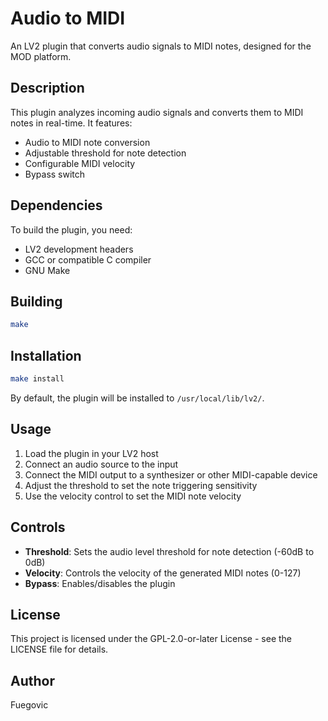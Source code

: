 # Audio to MIDI

An LV2 plugin that converts audio signals to MIDI notes, designed for the MOD platform.

## Description

This plugin analyzes incoming audio signals and converts them to MIDI notes in real-time. It features:
- Audio to MIDI note conversion
- Adjustable threshold for note detection
- Configurable MIDI velocity
- Bypass switch

## Dependencies

To build the plugin, you need:
- LV2 development headers
- GCC or compatible C compiler
- GNU Make

## Building

```bash
make
```

## Installation

```bash
make install
```

By default, the plugin will be installed to `/usr/local/lib/lv2/`.

## Usage

1. Load the plugin in your LV2 host
2. Connect an audio source to the input
3. Connect the MIDI output to a synthesizer or other MIDI-capable device
4. Adjust the threshold to set the note triggering sensitivity
5. Use the velocity control to set the MIDI note velocity

## Controls

- **Threshold**: Sets the audio level threshold for note detection (-60dB to 0dB)
- **Velocity**: Controls the velocity of the generated MIDI notes (0-127)
- **Bypass**: Enables/disables the plugin

## License

This project is licensed under the GPL-2.0-or-later License - see the LICENSE file for details.

## Author

Fuegovic